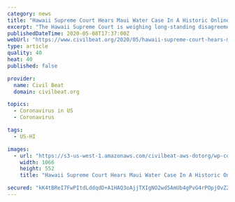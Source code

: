 ```yaml
---
category: news
title: "Hawaii Supreme Court Hears Maui Water Case In A Historic Online Session"
excerpt: "The Hawaii Supreme Court is weighing long-standing disagreements over stream water diversion in East Maui. History was made Tuesday when Hawaii’s highest court held its first-ever remote oral arguments through a video platform."
publishedDateTime: 2020-05-08T17:37:00Z
webUrl: "https://www.civilbeat.org/2020/05/hawaii-supreme-court-hears-maui-water-case-in-a-historic-online-session/"
type: article
quality: 40
heat: 40
published: false

provider:
  name: Civil Beat
  domain: civilbeat.org

topics:
  - Coronavirus in US
  - Coronavirus

tags:
  - US-HI

images:
  - url: "https://s3-us-west-1.amazonaws.com/civilbeat-aws-dotorg/wp-content/2020/05/05154035/Screen-Shot-2020-05-05-at-10.03.25-AM.png"
    width: 1066
    height: 552
    title: "Hawaii Supreme Court Hears Maui Water Case In A Historic Online Session"

secured: "kK4tBReI7FwPItdLddqdD+A1HAQ3oAjjTXIgNO2wd5AmUb4gPvG4rPOpjOvZZvh+COs4yrtuRXOTay05TmLzWfbG1D/qkCkmPyAbeE3hR5i4hxvqXHpmC9V4X4H1K3SMps0PmN48ObiOE6OK4Iw03UQg28t7k9qHJslaVbU1nRkBk7ytvc2tuYRuBqkOLMq4ghtNGA2nckbKa49QWLm25h8zRrZfpOj0zUuZTd4wNZ8cnd8kG6j/aD+gCfJuCVB7TnCjpiJqjmKHd59heXQlzyE3Mu9gQTzOmXXwXC3H9wuQ0HOIG3aI0Rq6WhvCps5G;re8WZci6rM9JBtQZO1fOkw=="
---
```


